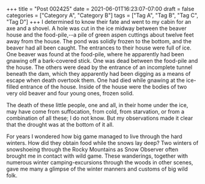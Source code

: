 +++
title = "Post 002425"
date = 2021-06-01T16:23:07-07:00
draft = false
categories = ["Category A", "Category B"]
tags = ["Tag A", "Tag B", "Tag C", "Tag D"]
+++
I determined to know their fate and went to my cabin for an axe and a shovel. A hole was cut in the ice midway between the beaver house and the food-pile,--a pile of green aspen cuttings about twelve feet away from the house. The pond was solidly frozen to the bottom, and the beaver had all been caught. The entrances to their house were full of ice. One beaver was found at the food-pile, where he apparently had been gnawing off a bark-covered stick. One was dead between the food-pile and the house. The others were dead by the entrance of an incomplete tunnel beneath the dam, which they apparently had been digging as a means of escape when death overtook them. One had died while gnawing at the ice-filled entrance of the house. Inside of the house were the bodies of two very old beaver and four young ones, frozen solid.

The death of these little people, one and all, in their home under the ice, may have come from suffocation, from cold, from starvation, or from a combination of all these; I do not know. But my observations made it clear that the drought was at the bottom of it all.

For years I wondered how big game managed to live through the hard winters. How did they obtain food while the snows lay deep? Two winters of snowshoeing through the Rocky Mountains as Snow Observer often brought me in contact with wild game. These wanderings, together with numerous winter camping-excursions through the woods in other scenes, gave me many a glimpse of the winter manners and customs of big wild folk.
